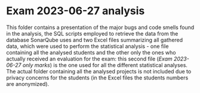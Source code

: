 # Exam 2023-06-27 analysis

This folder contains a presentation of the major bugs and code smells found in the analysis, the SQL scripts employed to retrieve the data from the database SonarQube uses and two Excel files summarizing all gathered data, which were used to perform the statistical analysis - one file containing all the analysed students and the other only the ones who actually received an evaluation for the exam: this second file (_Exam 2023-06-27 only marks_) is the one used for all the different statistical analyses.  
The actual folder containing all the analysed projects is not included due to privacy concerns for the students (in the Excel files the students numbers are anonymized).